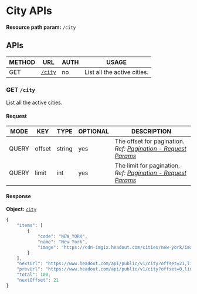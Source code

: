 # City APIs

**Resource path param:** `/city`

## APIs

METHOD | URL | AUTH | USAGE
--- | --- | --- | ---
GET | [`/city`](#GET-/city) | no | List all the active cities.

### <a name="GET-/city"></a>GET `/city`

List all the active cities.

#### Request

MODE | KEY | TYPE | OPTIONAL | DESCRIPTION
--- | --- | --- | --- | ---
QUERY | offset | string | yes | The offset for pagination. *Ref: [Pagination - Request Params](/conventions/basics.md#Pagination--Request-Params)*
QUERY | limit | int | yes | The limit for pagination. *Ref: [Pagination - Request Params](/conventions/basics.md#Pagination--Request-Params)*

#### Response

**Object:** [`city`](/object-models/common-models.md#city)

```javascript
{
	"items": [
		{
			"code": "NEW_YORK",
			"name": "New York",
			"image": "https://cdn-imgix.headout.com/cities/new-york/images/mobile/morning.jpg"
		}
	],
	"nextUrl": "https://www.headout.com/api/public/v1/city?offset=21,limit=20",
	"prevUrl": "https://www.headout.com/api/public/v1/city?offset=0,limit=20",
	"total": 100,
	"nextOffset": 21
}
```

